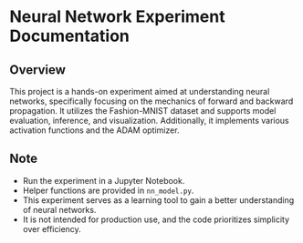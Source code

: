 # Neural Network Experiment Documentation

## Overview

This project is a hands-on experiment aimed at understanding neural networks, specifically focusing on the mechanics of forward and backward propagation. It utilizes the Fashion-MNIST dataset and supports model evaluation, inference, and visualization. Additionally, it implements various activation functions and the ADAM optimizer.

## Note

- Run the experiment in a Jupyter Notebook.
- Helper functions are provided in `nn_model.py`.
- This experiment serves as a learning tool to gain a better understanding of neural networks.
- It is not intended for production use, and the code prioritizes simplicity over efficiency.

